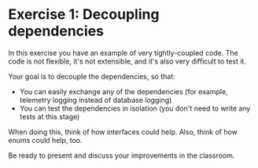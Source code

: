 # Exercise 1: Decoupling dependencies

In this exercise you have an example of very tightly-coupled code. The code is not flexible, it's not extensible, and it's also very difficult to test it.

Your goal is to decouple the dependencies, so that:
- You can easily exchange any of the dependencies (for example, telemetry logging instead of database logging)
- You can test the dependencies in isolation (you don't need to write any tests at this stage)

When doing this, think of how interfaces could help. Also, think of how enums could help, too.

Be ready to present and discuss your improvements in the classroom.
